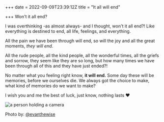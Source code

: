 +++
date = 2022-09-09T23:39:12Z
title = "It all will end"

+++
Won't it all end?

I was overthinking -as almost always- and I thought, won't it all end?! Like everything is destined to end, all life, feelings, and everything.

All the pain we have been through will end, so will the joy and all the great moments, _they will end_.

All the rude people, all the kind people, all the wonderful times, all the griefs and sorrow, they seem like they are so long, but how many times we have been through all of this and they have just ended?!

No matter what you feeling right know, **it will end.** Some day these will be memories, before we ourselves die. We always got the choice to make, what kind of memories do we want to make?

I wish you and me the best of luck, just know, nothing lasts ❤️

![a person holding a camera](/uploads/evan-wise-cju3fkzxttw-unsplash.jpg)

Photo by:  [@evanthewise](https://unsplash.com/@evanthewise "@evanthewise")